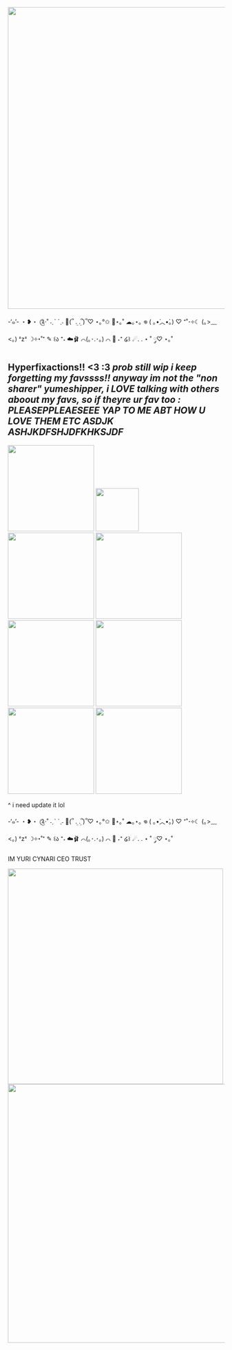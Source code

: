 


<img src="https://i.pinimg.com/736x/96/b4/b0/96b4b087493856ee7e1aa48f08f70ca7.jpg" width="700">


-‘๑’-            ・❥・       ༊·˚      ˗ˏˋ ´ˎ˗ 🪽(՞ ܸ. .ܸ՞)՞♡ ⋆｡°✩ 🌸⋆｡˚ ☁︎｡⋆｡ 𖦹 ( ｡⁠•́︿•̀｡⁠) ♡ ⁺˚･༓☾ (｡>﹏<｡) ᶻzᶻ ☽༓･˚⁺ ✎ ꒰ა ⁺˖ ☁️🩰 ⌒(｡･.･｡) ⌒ 🎀 ˖⁺ ໒꒱     ☄. . ⋆       ˚ ༘♡ ⋆｡˚

## Hyperfixactions!! <3 :3 *_prob still wip i keep forgetting my favssss!! anyway im not the "non sharer" yumeshipper, i LOVE talking with others aboout my favs, so if theyre ur fav too : PLEASEPPLEAESEEE YAP TO ME ABT HOW U LOVE THEM ETC ASDJK ASHJKDFSHJDFKHKSJDF_*

<img src="https://i.redd.it/h9w9d1i28baf1.gif" width="200"> <img src="https://media.tenor.com/Con8VzOVGVYAAAAM/rouxls-rouxls-kaard.gif" width="100"> <img src="https://i.redd.it/pa6v03g1glo91.gif" width="200"> <img src="https://media.tenor.com/tMkoCUi_eKIAAAAM/dancing-dance.gif" width="200"> <img src="https://media.tenor.com/T_5F7DFabCkAAAAM/capitano-captain.gif" width="200"> <img src="https://media.tenor.com/xNdMa3-zRa0AAAAM/zenless-zone-zero-komano-manato.gif" width="200">
<img src="https://media.tenor.com/VCU45bNv8EoAAAAM/hugo-hugovlad.gif" width="200"> <img src="https://media.tenor.com/tabKq1A9EvcAAAAM/sylus-sylus-lads.gif" width="200">


^ i need update it lol 

-‘๑’-            ・❥・       ༊·˚      ˗ˏˋ ´ˎ˗ 🪽(՞ ܸ. .ܸ՞)՞♡ ⋆｡°✩ 🌸⋆｡˚ ☁︎｡⋆｡ 𖦹 ( ｡⁠•́︿•̀｡⁠) ♡ ⁺˚･༓☾ (｡>﹏<｡) ᶻzᶻ ☽༓･˚⁺ ✎ ꒰ა ⁺˖ ☁️🩰 ⌒(｡･.･｡) ⌒ 🎀 ˖⁺ ໒꒱     ☄. . ⋆       ˚ ༘♡ ⋆｡˚

IM YURI CYNARI CEO TRUST 

<img src="" width="500"> 

<img src="https://media.discordapp.net/attachments/1051127030399377489/1416815973889085460/Untitled1120_20250914180035.png?ex=68c83833&is=68c6e6b3&hm=f79874fd2c89039df71bca2db494ac9a84e43e74ebd07908bd09b5413a3acdd4&=&format=webp&quality=lossless&width=774&height=960" width="600">


